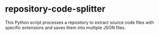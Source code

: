 # repository-code-splitter
This Python script processes a repository to extract source code files with specific extensions and saves them into multiple JSON files. 
